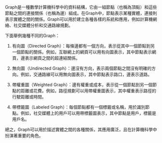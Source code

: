 

Graph是一種數學計算機科學中的資料結構，它由一組節點（也稱為頂點）和這些節點之間的連接關係（也稱為邊）組成。在Graph中，節點表示某種實體，連接則表示實體之間的關係。Graph可以用於建立各種各樣的系統和應用，例如計算機網絡、社交媒體分析和交通路線規劃。

下面舉例幾種不同的Graph：

1. 有向圖（Directed Graph）：每條邊都有一個方向，表示從其中一個節點到另一個節點的關係。例如，互聯網上的網頁可以用有向圖表示，其中節點表示網頁，邊表示網頁之間的超連結關係。

2. 無向圖（Undirected Graph）：邊沒有方向，表示兩個節點之間沒有明確的方向。例如，交通路線可以用無向圖表示，其中節點表示路口，邊表示道路。

3. 帶權重圖（Weighted Graph）：邊有權重或成本，表示從一個節點到另一個節點的距離或花費。例如，路徑規劃可以用帶權重圖表示，其中權重表示路徑的行駛距離或時間。

4. 帶標籤圖（Labeled Graph）：每個節點都有一個標籤或名稱，用於識別節點。例如，社交媒體上的用戶可以用帶標籤圖表示，其中節點是用戶，標籤是用戶名。

總之，Graph可以用於描述實體之間的各種關係，其應用廣泛，且在計算機科學中扮演著重要的角色。